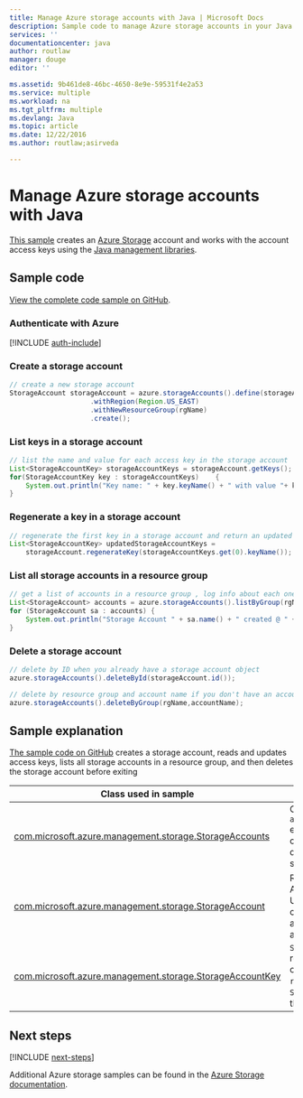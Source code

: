 ```yaml
---
title: Manage Azure storage accounts with Java | Microsoft Docs
description: Sample code to manage Azure storage accounts in your Java code
services: ''
documentationcenter: java
author: routlaw
manager: douge
editor: ''

ms.assetid: 9b461de8-46bc-4650-8e9e-59531f4e2a53
ms.service: multiple
ms.workload: na
ms.tgt_pltfrm: multiple
ms.devlang: Java
ms.topic: article
ms.date: 12/22/2016
ms.author: routlaw;asirveda

---
```


# Manage Azure storage accounts with Java

[This sample](https://github.com/Azure-Samples/storage-java-manage-storage-accounts) creates an [Azure Storage](https://docs.microsoft.com/en-us/azure/storage/storage-introduction) account and works with the account access keys using the [Java management libraries](https://github.com/Azure/azure-sdk-for-java). 

## Sample code 

[View the complete code sample on GitHub](https://github.com/Azure-Samples/storage-java-manage-storage-accounts).

### Authenticate with Azure

[!INCLUDE [auth-include](_shared/auth-include.md)]

### Create a storage account

```java
// create a new storage account
StorageAccount storageAccount = azure.storageAccounts().define(storageAccountName)
                    .withRegion(Region.US_EAST)
                    .withNewResourceGroup(rgName)
                    .create();
```

### List keys in a storage account
```java
// list the name and value for each access key in the storage account
List<StorageAccountKey> storageAccountKeys = storageAccount.getKeys();
for(StorageAccountKey key : storageAccountKeys)    {
    System.out.println("Key name: " + key.keyName() + " with value "+ key.value());
}
```

### Regenerate a key in a storage account

```java
// regenerate the first key in a storage account and return an updated list of keys 
List<StorageAccountKey> updatedStorageAccountKeys =
    storageAccount.regenerateKey(storageAccountKeys.get(0).keyName());
```

### List all storage accounts in a resource group
```java
// get a list of accounts in a resource group , log info about each one
List<StorageAccount> accounts = azure.storageAccounts().listByGroup(rgName);
for (StorageAccount sa : accounts) {
    System.out.println("Storage Account " + sa.name() + " created @ " + sa.creationTime());
}
```

### Delete a storage account
```java
// delete by ID when you already have a storage account object
azure.storageAccounts().deleteById(storageAccount.id());

// delete by resource group and account name if you don't have an account object
azure.storageAccounts().deleteByGroup(rgName,accountName);
```

## Sample explanation

[The sample code on GitHub](https://github.com/Azure-Samples/storage-java-manage-storage-accounts) creates a storage account, reads and updates access keys, lists all storage accounts in a resource group, and then deletes the storage account before exiting

| Class used in sample | Notes |
|-------|-------|
| [com.microsoft.azure.management.storage.StorageAccounts](https://docs.microsoft.com/en-us/java/api/com.microsoft.azure.management.datalake.analytics._storage_accounts) | Created from the `azure.storageAccounts()` entry point. Provides create, list, update, and delete operations for storage accounts.
| [com.microsoft.azure.management.storage.StorageAccount](https://docs.microsoft.com/en-us/java/api/com.microsoft.azure.management.storage._storage_account)  | Representation of an Azure storage account. Use the methods in the class to get information about the storage account.
| [com.microsoft.azure.management.storage.StorageAccountKey](https://docs.microsoft.com/en-us/java/api/com.microsoft.azure.management.storage._storage_account_key) | `StorageAccount.getKeys()` returns a list of these objects. Use the `regenerateKey` methods in `StorageAccount` to update the keys.



## Next steps

[!INCLUDE [next-steps](_shared/next-steps.md)]

Additional Azure storage samples can be found in the [Azure Storage documentation](https://docs.microsoft.com/en-us/azure/storage/).